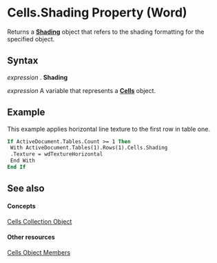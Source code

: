 
# Cells.Shading Property (Word)

Returns a  **[Shading](e136509a-1be1-29e4-7b37-1faf659e37ba.md)** object that refers to the shading formatting for the specified object.


## Syntax

 _expression_ . **Shading**

 _expression_ A variable that represents a **[Cells](ceaa5b45-518d-d6ea-1ce8-5a34f6e37046.md)** object.


## Example

This example applies horizontal line texture to the first row in table one.


```vb
If ActiveDocument.Tables.Count >= 1 Then 
 With ActiveDocument.Tables(1).Rows(1).Cells.Shading 
 .Texture = wdTextureHorizontal 
 End With 
End If
```


## See also


#### Concepts


[Cells Collection Object](ceaa5b45-518d-d6ea-1ce8-5a34f6e37046.md)
#### Other resources


[Cells Object Members](23987658-36d2-6b8e-c71a-edba44fd31cc.md)
